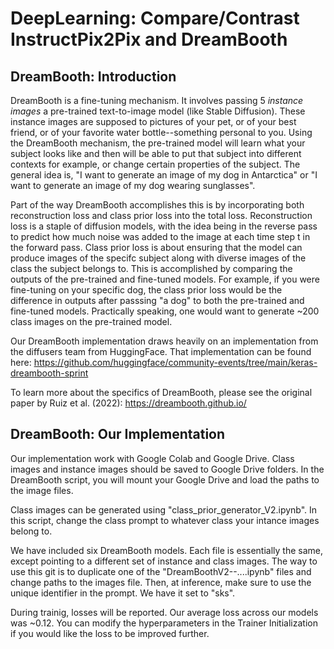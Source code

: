 # DeepLearning: Compare/Contrast InstructPix2Pix and DreamBooth

## DreamBooth: Introduction
DreamBooth is a fine-tuning mechanism. It involves passing 5 _instance images_ a pre-trained text-to-image model (like Stable Diffusion). These instance images are supposed to pictures of your pet, or of your best friend, or of your favorite water bottle--something personal to you. Using the DreamBooth mechanism, the pre-trained model will learn what your subject looks like and then will be able to put that subject into different contexts for example, or change certain properties of the subject. The general idea is, "I want to generate an image of my dog in Antarctica" or "I want to generate an image of my dog wearing sunglasses".

Part of the way DreamBooth accomplishes this is by incorporating both reconstruction loss and class prior loss into the total loss. Reconstruction loss is a staple of diffusion models, with the idea being in the reverse pass to predict how much noise was added to the image at each time step t in the forward pass. Class prior loss is about ensuring that the model can produce images of the specifc subject along with diverse images of the class the subject belongs to. This is accomplished by comparing the outputs of the pre-trained and fine-tuned models. For example, if you were fine-tuning on your specific dog, the class prior loss would be the difference in outputs after passsing "a dog" to both the pre-trained and fine-tuned models. Practically speaking, one would want to generate ~200 class images on the pre-trained model.

Our DreamBooth implementation draws heavily on an implementation from the diffusers team from HuggingFace. That implementation can be found here: https://github.com/huggingface/community-events/tree/main/keras-dreambooth-sprint

To learn more about the specifics of DreamBooth, please see the original paper by Ruiz et al. (2022): https://dreambooth.github.io/

## DreamBooth: Our Implementation
Our implementation work with Google Colab and Google Drive. Class images and instance images should be saved to Google Drive folders. In the DreamBooth script, you will mount your Google Drive and load the paths to the image files.

Class images can be generated using "class_prior_generator_V2.ipynb". In this script, change the class prompt to whatever class your intance images belong to. 

We have included six DreamBooth models. Each file is essentially the same, except pointing to a different set of instance and class images. The way to use this git is to duplicate one of the "DreamBoothV2--....ipynb" files and change paths to the images file. Then, at inference, make sure to use the unique identifier in the prompt. We have it set to "sks". 

During trainig, losses will be reported. Our average loss across our models was ~0.12. You can modify the hyperparameters in the Trainer Initialization if you would like the loss to be improved further.
